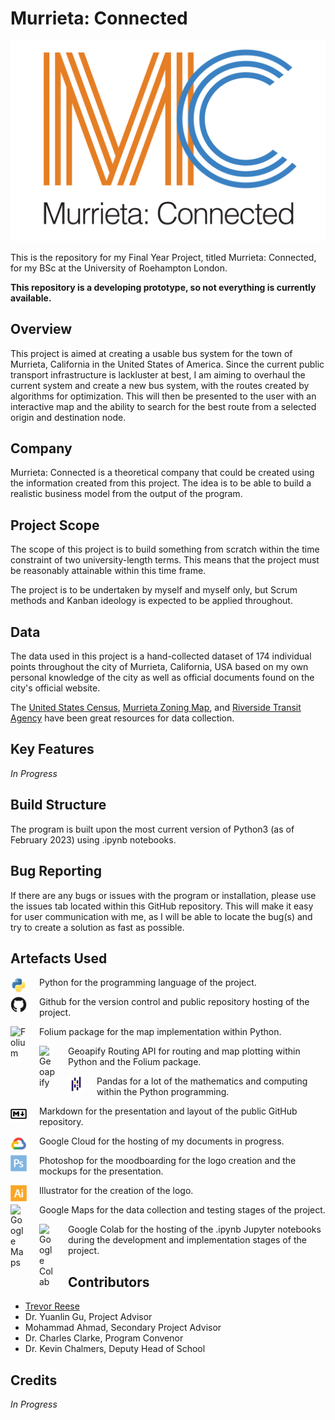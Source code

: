 # Murrieta: Connected

![Logo](https://github.com/ttrevorreese/finalyearproject/blob/e60168e9d00ebd8f99534fd9c09fce76eb9ae668/Assets/Murrieta%20Connected%20BW.png)

This is the repository for my Final Year Project, titled Murrieta: Connected, for my BSc at the University of Roehampton London. 

**This repository is a developing prototype, so not everything is currently available.**

## Overview

This project is aimed at creating a usable bus system for the town of Murrieta, California in the United States of America. Since the current public transport infrastructure is lackluster at best, I am aiming to overhaul the current system and create a new bus system, with the routes created by algorithms for optimization. This will then be presented to the user with an interactive map and the ability to search for the best route from a selected origin and destination node.

## Company

Murrieta: Connected is a theoretical company that could be created using the information created from this project. The idea is to be able to build a realistic business model from the output of the program.

## Project Scope

The scope of this project is to build something from scratch within the time constraint of two university-length terms. This means that the project must be reasonably attainable within this time frame.

The project is to be undertaken by myself and myself only, but Scrum methods and Kanban ideology is expected to be applied throughout.

## Data

The data used in this project is a hand-collected dataset of 174 individual points throughout the city of Murrieta, California, USA based on my own personal knowledge of the city as well as official documents found on the city's official website.

The [United States Census](https://data.census.gov/profile?g=160XX00US0650076), [Murrieta Zoning Map](https://www.murrietaca.gov/DocumentCenter/View/4374/Murrieta-Zoning-Mappdf), and [Riverside Transit Agency](https://www.riversidetransit.com/index.php/riding-the-bus/maps-schedules) have been great resources for data collection.

## Key Features

*In Progress*

## Build Structure

The program is built upon the most current version of Python3 (as of February 2023) using .ipynb notebooks.

## Bug Reporting
If there are any bugs or issues with the program or installation, please use the issues tab located within this GitHub repository. This will make it easy for user communication with me, as I will be able to locate the bug(s) and try to create a solution as fast as possible.

## Artefacts Used

<img align="left" alt="Python" width="26px" src=https://github.com/devicons/devicon/blob/2ae2a900d2f041da66e950e4d48052658d850630/icons/python/python-original.svg style="padding-right:20px;"/>

Python for the programming language of the project.

<img align="left" alt="GitHub" width="26px" src=https://github.com/devicons/devicon/blob/2ae2a900d2f041da66e950e4d48052658d850630/icons/github/github-original.svg style="padding-right:20px;"/>

Github for the version control and public repository hosting of the project.

<img align="left" alt="Folium" width="26px" src=https://python-visualization.github.io/folium/_images/folium_logo.jpg style="padding-right:20px;"/>

Folium package for the map implementation within Python.

<img align="left" alt="Geoapify" width="26px" src=https://res.cloudinary.com/crunchbase-production/image/upload/c_lpad,h_170,w_170,f_auto,b_white,q_auto:eco,dpr_1/sslcmlhkroqkijraeqsh style="padding-right:20px;"/>

Geoapify Routing API for routing and map plotting within Python and the Folium package.

<img align="left" alt="Pandas" width="26px" src=https://github.com/devicons/devicon/blob/2ae2a900d2f041da66e950e4d48052658d850630/icons/pandas/pandas-original.svg style="padding-right:20px;"/>

Pandas for a lot of the mathematics and computing within the Python programming.

<img align="left" alt="Markdown" width="26px" src=https://github.com/devicons/devicon/blob/2ae2a900d2f041da66e950e4d48052658d850630/icons/markdown/markdown-original.svg style="padding-right:20px;"/>

Markdown for the presentation and layout of the public GitHub repository.

<img align="left" alt="Google Cloud" width="26px" src=https://github.com/devicons/devicon/blob/2ae2a900d2f041da66e950e4d48052658d850630/icons/googlecloud/googlecloud-original.svg style="padding-right:20px;"/>

Google Cloud for the hosting of my documents in progress.

<img align="left" alt="Photoshop" width="26px" src=https://github.com/devicons/devicon/blob/2ae2a900d2f041da66e950e4d48052658d850630/icons/photoshop/photoshop-plain.svg style="padding-right:20px;"/>

Photoshop for the moodboarding for the logo creation and the mockups for the presentation.

<img align="left" alt="Illustrator" width="26px" src=https://github.com/devicons/devicon/blob/2ae2a900d2f041da66e950e4d48052658d850630/icons/illustrator/illustrator-plain.svg style="padding-right:20px;"/>

Illustrator for the creation of the logo.

<img align="left" alt="Google Maps" width="26px" src=https://lh3.googleusercontent.com/9tLfTpdILdHDAvGrRm7GdbjWdpbWSMOa0csoQ8pUba9tLP8tq7M4Quks1xuMQAVnAxVfryiDXRzZ-KDnkPv8Sm4g_YFom1ltQHjQ6Q style="padding-right:20px;"/>

Google Maps for the data collection and testing stages of the project.

<img align="left" alt="Google Colab" width="26px" src=https://upload.wikimedia.org/wikipedia/commons/thumb/d/d0/Google_Colaboratory_SVG_Logo.svg/800px-Google_Colaboratory_SVG_Logo.svg.png?20221103151432 style="padding-right:20px;"/>

Google Colab for the hosting of the .ipynb Jupyter notebooks during the development and implementation stages of the project.

## Contributors

- [Trevor Reese](https://github.com/ttrevorreese)
- Dr. Yuanlin Gu, Project Advisor
- Mohammad Ahmad, Secondary Project Advisor
- Dr. Charles Clarke, Program Convenor
- Dr. Kevin Chalmers, Deputy Head of School

## Credits

*In Progress*
